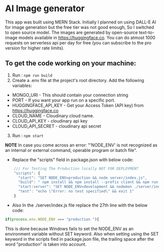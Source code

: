 # AI Image generator

This app was built using MERN Stack. Initially I planned on using DALL-E AI for image generation but the free tier was not good enough, So I switched to open source model. The images are generated by open-source text-to-image models available in https://huggingface.co. You can do atmost 1000 requests on serverless api per day for free (you can subscribe to the pro version for higher rate limits).

## To get the code working on your machine:

1. Run : `npm run build`
2. Create a .env file at the project's root directory. Add the following variables:
  - MONGO_URI - This should contain your connection string
  - PORT  - If you want your app run on a specific port.
  - HUGGINGFACE_API_KEY - Get your Access Token (API key) from https://huggingface.co
  - CLOUD_NAME - Cloudinary cloud name.
  - CLOUD_API_KEY - cloudinary api key
  - CLOUD_API_SECRET - cloudinary api secret
3. Run : `npm start`

**NOTE** In case you come across an error: "'NODE_ENV' is not recognized as an internal or external command, operable program or batch file". 
  - Replace the "scripts" field in package.json with below code:
  ``` js
      /// For Testing The Production locally NOT FOR DEPLOYMENT
      "scripts": {
        "start": "SET NODE_ENV=production && node server/index.js",
        "build": " npm install && npm install --prefix client && npm run build --prefix client",
        "start:server": "SET NODE_ENV=development && nodemon ./server/index.js",
        "test": "echo \"Error: no test specified\" && exit 1"
      }
  ```
  - Also In the ./server/index.js file replace the 27th line with the below code:
  ``` js 
  if(process.env.NODE_ENV === "production "){
  ```
This is done because Windows fails to set the NODE_ENV as an environment variable without SET keyword. Also when setting using the SET keyword in the scripts fied in package.json file, the trailing space after the word "production" is taken into account.
